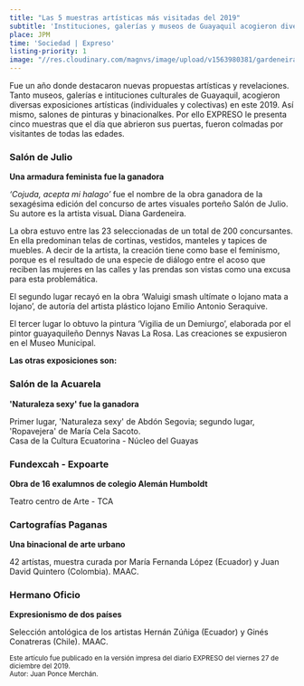 ```yaml
---
title: "Las 5 muestras artísticas más visitadas del 2019"
subtitle: 'Instituciones, galerías y museos de Guayaquil acogieron diversas exposiciones individuales y colectivas'
place: JPM
time: 'Sociedad | Expreso'
listing-priority: 1
image: "//res.cloudinary.com/magnvs/image/upload/v1563980381/gardeneira_expreso_kewja3.jpg"
---
```


Fue un año donde destacaron nuevas propuestas artísticas y revelaciones. Tanto museos, galerías e intituciones culturales de Guayaquil, acogieron diversas exposiciones artísticas (individuales y colectivas) en este 2019. Así mismo, salones de pinturas y binacionalkes. Por ello EXPRESO le presenta cinco muestras que el día que abrieron sus puertas, fueron colmadas por visitantes de todas las edades.  

### Salón de Julio
**Una armadura feminista fue la ganadora**  

*‘Cojuda, acepta mi halago’* fue el nombre de la obra ganadora de la sexagésima edición del concurso de artes visuales porteño Salón de Julio. Su autore es la artista visuaL Diana Gardeneira.  

La obra estuvo entre las 23 seleccionadas de un total de 200 concursantes. En ella predominan telas de cortinas, vestidos, manteles y tapices de muebles. A decir de la artista, la creación tiene como base el feminismo, porque es el resultado de una especie de diálogo entre el acoso que reciben las mujeres en las calles y las prendas son vistas como una excusa para esta problemática. 

El segundo lugar recayó en la obra ‘Waluigi smash ultímate o lojano mata a lojano’, de autoría del artista plástico lojano Emilio Antonio Seraquive.

El tercer lugar lo obtuvo la pintura ‘Vigilia de un Demiurgo’, elaborada por el pintor guayaquileño Dennys Navas La Rosa. Las creaciones se expusieron en el Museo Municipal.

**Las otras exposiciones son:** 

### Salón de la Acuarela
**'Naturaleza sexy' fue la ganadora**  

Primer lugar, 'Naturaleza sexy' de Abdón Segovia; segundo lugar, 'Ropavejera' de María Cela Sacoto.     
Casa de la Cultura Ecuatorina - Núcleo del Guayas

### Fundexcah - Expoarte  
**Obra de 16 exalumnos de colegio Alemán Humboldt**  

Teatro centro de Arte - TCA 

### Cartografías Paganas  
**Una binacional de arte urbano**  

42 artístas, muestra curada por María Fernanda López (Ecuador) y Juan David Quintero (Colombia). MAAC.

### Hermano Oficio  
**Expresionismo de dos países**  

Selección antológica de los artistas Hernán Zúñiga (Ecuador) y Ginés Conatreras (Chile). MAAC.

<small>Este artículo fue publicado en la versión impresa del diario EXPRESO del viernes 27 de diciembre del 2019.<br />Autor: Juan Ponce Merchán.</small>
